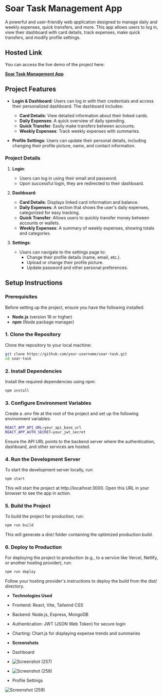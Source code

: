 # Soar Task Management App

A powerful and user-friendly web application designed to manage daily and weekly expenses, quick transfers, and more. This app allows users to log in, view their dashboard with card details, track expenses, make quick transfers, and modify profile settings.

## Hosted Link

You can access the live demo of the project here:

[**Soar Task Management App**](https://soar-task-delta.vercel.app/)

## Project Features

- **Login & Dashboard**: Users can log in with their credentials and access their personalized dashboard. The dashboard includes:
  - **Card Details**: View detailed information about their linked cards.
  - **Daily Expenses**: A quick overview of daily spending.
  - **Quick Transfer**: Easily make transfers between accounts.
  - **Weekly Expenses**: Track weekly expenses with summaries.

- **Profile Settings**: Users can update their personal details, including changing their profile picture, name, and contact information.

### Project Details

1. **Login**:
   - Users can log in using their email and password.
   - Upon successful login, they are redirected to their dashboard.

2. **Dashboard**:
   - **Card Details**: Displays linked card information and balance.
   - **Daily Expenses**: A section that shows the user's daily expenses, categorized for easy tracking.
   - **Quick Transfer**: Allows users to quickly transfer money between accounts or wallets.
   - **Weekly Expenses**: A summary of weekly expenses, showing totals and categories.

3. **Settings**:
   - Users can navigate to the settings page to:
     - Change their profile details (name, email, etc.).
     - Upload or change their profile picture.
     - Update password and other personal preferences.

## Setup Instructions

### Prerequisites

Before setting up the project, ensure you have the following installed:
- **Node.js** (version 16 or higher)
- **npm** (Node package manager)

### 1. Clone the Repository

Clone the repository to your local machine:

```bash
git clone https://github.com/your-username/soar-task.git
cd soar-task
```
### 2. Install Dependencies

Install the required dependencies using npm:

```bash
npm install
```
### 3. Configure Environment Variables

Create a .env file at the root of the project and set up the following environment variables:

```bash
REACT_APP_API_URL=your_api_base_url
REACT_APP_AUTH_SECRET=your_jwt_secret
```
Ensure the API URL points to the backend server where the authentication, dashboard, and other services are hosted.


### 4. Run the Development Server

To start the development server locally, run:

```bash
npm start
```
This will start the project at http://localhost:3000. Open this URL in your browser to see the app in action.

### 5. Build the Project

To build the project for production, run:

```bash
npm run build
```
This will generate a dist/ folder containing the optimized production build.

### 6. Deploy to Production

For deploying the project to production (e.g., to a service like Vercel, Netlify, or another hosting provider), run:

```bash
npm run deploy
```
Follow your hosting provider's instructions to deploy the build from the dist/ directory.

- **Technologies Used**
- Frontend: React, Vite, Tailwind CSS
- Backend: Node.js, Express, MongoDB
- Authentication: JWT (JSON Web Token) for secure login
- Charting: Chart.js for displaying expense trends and summaries

- **Screenshots**
- Dashboard
- ![Screenshot (257)](https://github.com/user-attachments/assets/258eb083-78f0-44ff-9d45-811aeac3739c)
- ![Screenshot (258)](https://github.com/user-attachments/assets/94a3ffdc-c762-4ac6-a06f-decf3ad3ea3e)

- Profile Settings

![Screenshot (259)](https://github.com/user-attachments/assets/d0f0c14c-5cf7-44a4-9559-a8f7b36a06f4)


